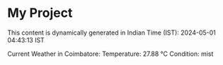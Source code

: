 # My Project

This content is dynamically generated in Indian Time (IST): 2024-05-01 04:43:13 IST


Current Weather in Coimbatore:
Temperature: 27.88 °C
Condition: mist
